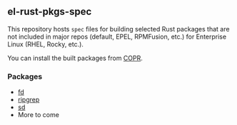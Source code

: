 ## el-rust-pkgs-spec

This repository hosts `spec` files for building selected Rust packages
that are not included in major repos (default, EPEL, RPMFusion, etc.)
for Enterprise Linux (RHEL, Rocky, etc.).

You can install the built packages from [COPR](https://copr.fedorainfracloud.org/coprs/cyqsimon/el-rust-pkgs).

### Packages

- [fd](https://github.com/sharkdp/fd)
- [ripgrep](https://github.com/BurntSushi/ripgrep)
- [sd](https://github.com/chmln/sd)
- More to come
